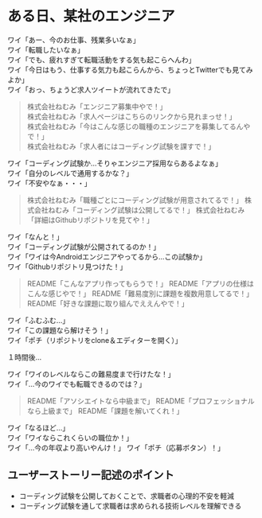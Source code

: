 # ある日、某社のエンジニア

ワイ「あー、今のお仕事、残業多いなぁ」  
ワイ「転職したいなぁ」  
ワイ「でも、疲れすぎて転職活動をする気も起こらへんわ」  
ワイ「今日はもう、仕事する気力も起こらんから、ちょっとTwitterでも見てみよか」  
ワイ「おっ、ちょうど求人ツイートが流れてきたで」

> 株式会社ねむみ「エンジニア募集中やで！」  
> 株式会社ねむみ「求人ページはこちらのリンクから見れまっせ！」  
> 株式会社ねむみ「今はこんな感じの職種のエンジニアを募集してるんやで！」  
> 株式会社ねむみ「求人者にはコーディング試験を課すで！」

ワイ「コーディング試験か…そりゃエンジニア採用ならあるよなぁ」  
ワイ「自分のレベルで通用するかな？」  
ワイ「不安やなぁ・・・」

> 株式会社ねむみ「職種ごとにコーディング試験が用意されてるで！」 
> 株式会社ねむみ「コーディング試験は公開してるで！」 
> 株式会社ねむみ「詳細はGithubリポジトリを見てや！」 

ワイ「なんと！」  
ワイ「コーディング試験が公開されてるのか！」  
ワイ「ワイは今Androidエンジニアやってるから…この試験か」  
ワイ「Githubリポジトリ見つけた！」  

> README「こんなアプリ作ってもらうで！」 
> README「アプリの仕様はこんな感じやで！」 
> README「難易度別に課題を複数用意してるで！」 
> README「好きな課題に取り組んでええんやで！」 

ワイ「ふむふむ…」  
ワイ「この課題なら解けそう！」  
ワイ「ポチ（リポジトリをclone＆エディターを開く）」

１時間後…

ワイ「ワイのレベルならこの難易度まで行けたな！」  
ワイ「…今のワイでも転職できるのでは？」  

> README「アソシエイトなら中級まで」 
> README「プロフェッショナルなら上級まで」 
> README「課題を解いてくれ！」 

ワイ「なるほど…」  
ワイ「ワイならこれくらいの職位か！」  
ワイ「…今の年収より高いやんけ！」
ワイ「ポチ（応募ボタン）！」    

## ユーザーストーリー記述のポイント
- コーディング試験を公開しておくことで、求職者の心理的不安を軽減
- コーディング試験を通して求職者は求められる技術レベルを理解できる